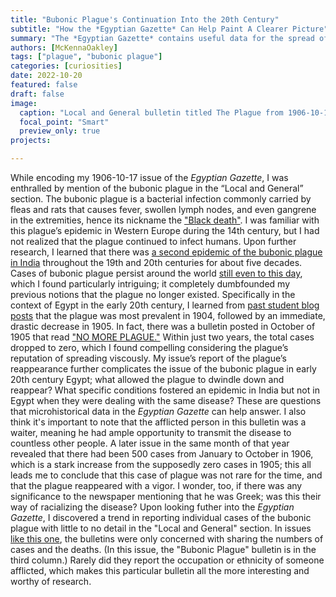 ```yaml
---
title: "Bubonic Plague's Continuation Into the 20th Century"
subtitle: "How the *Egyptian Gazette* Can Help Paint A Clearer Picture"
summary: "The *Egyptian Gazette* contains useful data for the spread of bubonic plague in Egypt in the early 20th century, which prompts further quesitons about the spread of the disease in recent times."
authors: [McKennaOakley]
tags: ["plague", "bubonic plague"]
categories: [curiosities]
date: 2022-10-20
featured: false
draft: false
image:
  caption: "Local and General bulletin titled The Plague from 1906-10-17."
  focal_point: "Smart"
  preview_only: true
projects: 

---
```

While encoding my 1906-10-17 issue of the *Egyptian Gazette*, I was enthralled by mention of the bubonic plague in the “Local and General” section. The bubonic plague is a bacterial infection commonly carried by fleas and rats that causes fever, swollen lymph nodes, and even gangrene in the extremities, hence its nickname the ["Black death"](https://www.sciencedirect.com/science/article/pii/S2090123213001380). I was familiar with this plague’s epidemic in Western Europe during the 14th century, but I had not realized that the plague continued to infect humans. Upon further research, I learned that there was [a second epidemic of the bubonic plague in India](https://www.sciencedirect.com/science/article/abs/pii/S0033350607000145) throughout the 19th and 20th centuries for about five decades. Cases of bubonic plague persist around the world [still even to this day](https://academic.oup.com/cid/article/49/5/736/308284), which I found particularly intriguing; it completely dumbfounded my previous notions that the plague no longer existed. Specifically in the context of Egypt in the early 20th century, I learned from [past student blog posts](https://dig-eg-gaz.github.io/post/17-analysis-migdalski/) that the plague was most prevalent in 1904, followed by an immediate, drastic decrease in 1905. In fact, there was a bulletin posted in October of 1905 that read ["NO MORE PLAGUE."](https://dig-eg-gaz.github.io/post/16-analysis-eugenio/) Within just two years, the total cases dropped to zero, which I found compelling considering the plague’s reputation of spreading viscously. My issue’s report of the plague’s reappearance further complicates the issue of the bubonic plague in early 20th century Egypt; what allowed the plague to dwindle down and reappear? What specific conditions fostered an epidemic in India but not in Egypt when they were dealing with the same disease? These are questions that microhistorical data in the *Egyptian Gazette* can help answer. I also think it's important to note that the afflicted person in this bulletin was a waiter, meaning he had ample opportunity to transmit the disease to countless other people. A later issue in the same month of that year revealed that there had been 500 cases from January to October in 1906, which is a stark increase from the supposedly zero cases in 1905; this all leads me to conclude that this case of plague was not rare for the time, and that the plague reappeared with a vigor. I wonder, too, if there was any significance to the newspaper mentioning that he was Greek; was this their way of racializing the disease? Upon looking futher into the *Egyptian Gazette*, I discovered a trend in reporting individual cases of the bubonic plague with little to no detail in the "Local and General" section. In issues [like this one](https://raw.githubusercontent.com/dig-eg-gaz/page-images/master/1905-page-images-1/1905-01-13-p3.jpg), the bulletins were only concerned with sharing the numbers of cases and the deaths. (In this issue, the "Bubonic Plague" bulletin is in the third column.) Rarely did they report the occupation or ethnicity of someone afflicted, which makes this particular bulletin all the more interesting and worthy of research.